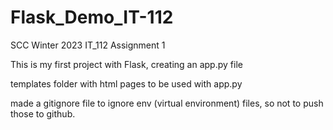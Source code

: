 # Flask_Demo_IT-112
SCC Winter 2023 IT_112 Assignment 1

This is my first project with Flask, creating an app.py file

templates folder with html pages to be used with app.py

made a gitignore file to ignore env (virtual environment) files, so not to push those to github.
